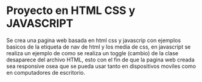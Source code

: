 # Proyecto en HTML CSS y JAVASCRIPT
Se crea una pagina web basada en html css y javascrip con ejemplos basicos de la etiqueta de nav de html y los media de css,
en javascript se realiza un ejemplo de como se realiza un toggle (cambio) de la clase desaparece del archivo HTML, esto con el fin de que la pagina web creada sea responsive osea que se pueda usar tanto en dispositivos moviles como en computadores de escritorio.